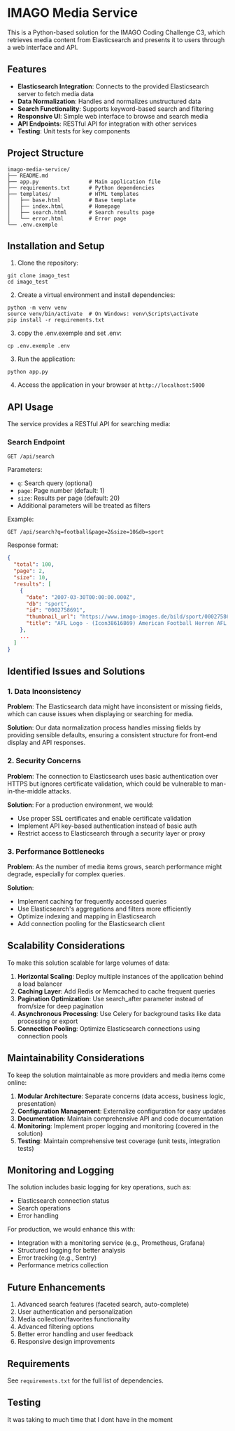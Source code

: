 # IMAGO Media Service

This is a Python-based solution for the IMAGO Coding Challenge C3, which retrieves media content from Elasticsearch and presents it to users through a web interface and API.

## Features

- **Elasticsearch Integration**: Connects to the provided Elasticsearch server to fetch media data
- **Data Normalization**: Handles and normalizes unstructured data
- **Search Functionality**: Supports keyword-based search and filtering
- **Responsive UI**: Simple web interface to browse and search media
- **API Endpoints**: RESTful API for integration with other services
- **Testing**: Unit tests for key components

## Project Structure

```
imago-media-service/
├── README.md
├── app.py                # Main application file
├── requirements.txt      # Python dependencies
├── templates/            # HTML templates
│   ├── base.html         # Base template
│   ├── index.html        # Homepage
│   ├── search.html       # Search results page
│   └── error.html        # Error page
└── .env.exemple
```

## Installation and Setup

1. Clone the repository:

```
git clone imago_test
cd imago_test
```

2. Create a virtual environment and install dependencies:

```
python -m venv venv
source venv/bin/activate  # On Windows: venv\Scripts\activate
pip install -r requirements.txt
```

3. copy the .env.exemple and set .env:

```
cp .env.exemple .env
```

3. Run the application:

```
python app.py
```

4. Access the application in your browser at `http://localhost:5000`

## API Usage

The service provides a RESTful API for searching media:

### Search Endpoint

```
GET /api/search
```

Parameters:

- `q`: Search query (optional)
- `page`: Page number (default: 1)
- `size`: Results per page (default: 20)
- Additional parameters will be treated as filters

Example:

```
GET /api/search?q=football&page=2&size=10&db=sport
```

Response format:

```json
{
  "total": 100,
  "page": 2,
  "size": 10,
  "results": [
    {
      "date": "2007-03-30T00:00:00.000Z",
      "db": "sport",
      "id": "0002758691",
      "thumbnail_url": "https://www.imago-images.de/bild/sport/0002758691/s.jpg",
      "title": "AFL Logo - (Icon38616869) American Football Herren AFL 2007, Arena Football League, Arenafootball, Hallenfootball, Halle, Indoor Einzelbild Kansas City American Football Herren AFL 2007, Arena Football League, Arenafootball, Hallenfootball, Halle, Indoor Einzelbild Kansas City EDITORIAL USE ONLY"
    },
    ...
  ]
}
```

## Identified Issues and Solutions

### 1. Data Inconsistency

**Problem**: The Elasticsearch data might have inconsistent or missing fields, which can cause issues when displaying or searching for media.

**Solution**: Our data normalization process handles missing fields by providing sensible defaults, ensuring a consistent structure for front-end display and API responses.

### 2. Security Concerns

**Problem**: The connection to Elasticsearch uses basic authentication over HTTPS but ignores certificate validation, which could be vulnerable to man-in-the-middle attacks.

**Solution**: For a production environment, we would:

- Use proper SSL certificates and enable certificate validation
- Implement API key-based authentication instead of basic auth
- Restrict access to Elasticsearch through a security layer or proxy

### 3. Performance Bottlenecks

**Problem**: As the number of media items grows, search performance might degrade, especially for complex queries.

**Solution**:

- Implement caching for frequently accessed queries
- Use Elasticsearch's aggregations and filters more efficiently
- Optimize indexing and mapping in Elasticsearch
- Add connection pooling for the Elasticsearch client

## Scalability Considerations

To make this solution scalable for large volumes of data:

1. **Horizontal Scaling**: Deploy multiple instances of the application behind a load balancer
2. **Caching Layer**: Add Redis or Memcached to cache frequent queries
3. **Pagination Optimization**: Use search_after parameter instead of from/size for deep pagination
4. **Asynchronous Processing**: Use Celery for background tasks like data processing or export
5. **Connection Pooling**: Optimize Elasticsearch connections using connection pools

## Maintainability Considerations

To keep the solution maintainable as more providers and media items come online:

1. **Modular Architecture**: Separate concerns (data access, business logic, presentation)
2. **Configuration Management**: Externalize configuration for easy updates
3. **Documentation**: Maintain comprehensive API and code documentation
4. **Monitoring**: Implement proper logging and monitoring (covered in the solution)
5. **Testing**: Maintain comprehensive test coverage (unit tests, integration tests)

## Monitoring and Logging

The solution includes basic logging for key operations, such as:

- Elasticsearch connection status
- Search operations
- Error handling

For production, we would enhance this with:

- Integration with a monitoring service (e.g., Prometheus, Grafana)
- Structured logging for better analysis
- Error tracking (e.g., Sentry)
- Performance metrics collection

## Future Enhancements

1. Advanced search features (faceted search, auto-complete)
2. User authentication and personalization
3. Media collection/favorites functionality
4. Advanced filtering options
5. Better error handling and user feedback
6. Responsive design improvements

## Requirements

See `requirements.txt` for the full list of dependencies.

## Testing

It was taking to much time that I dont have in the moment
